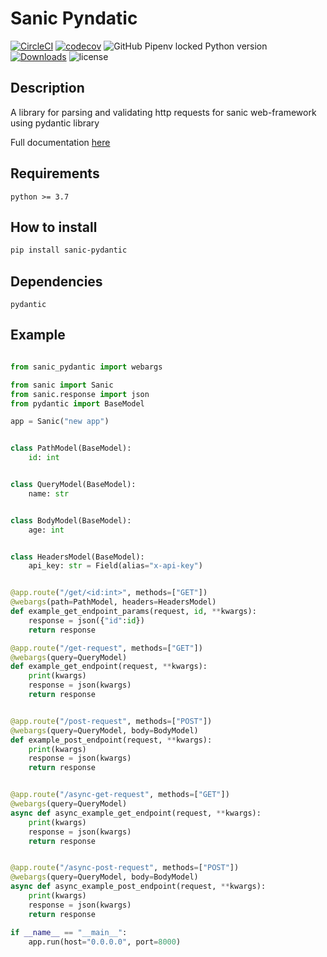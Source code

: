 # Sanic Pyndatic

[![CircleCI](https://circleci.com/gh/nf1s/sanic-pydantic.svg?style=shield)](https://circleci.com/gh/nf1s/sanic-pydantic) [![codecov](https://codecov.io/gh/nf1s/sanic-pydantic/branch/master/graph/badge.svg)](https://codecov.io/gh/nf1s/sanic-pydantic) ![GitHub Pipenv locked Python version](https://img.shields.io/github/pipenv/locked/python-version/nf1s/sanic-pydantic) [![Downloads](https://pepy.tech/badge/sanic-pydantic)](https://pepy.tech/project/sanic-pydantic) ![license](https://img.shields.io/badge/license-MIT-green)

## Description
A library for parsing and validating http requests for sanic web-framework using pydantic library 

Full documentation [here](https://nf1s.github.io/sanic-pydantic/)

## Requirements

	python >= 3.7

## How to install

```bash
pip install sanic-pydantic
```

## Dependencies

	pydantic

## Example

```python

from sanic_pydantic import webargs

from sanic import Sanic
from sanic.response import json
from pydantic import BaseModel

app = Sanic("new app")


class PathModel(BaseModel):
    id: int


class QueryModel(BaseModel):
    name: str


class BodyModel(BaseModel):
    age: int


class HeadersModel(BaseModel):
    api_key: str = Field(alias="x-api-key")


@app.route("/get/<id:int>", methods=["GET"])
@webargs(path=PathModel, headers=HeadersModel)
def example_get_endpoint_params(request, id, **kwargs):
    response = json({"id":id})
    return response

@app.route("/get-request", methods=["GET"])
@webargs(query=QueryModel)
def example_get_endpoint(request, **kwargs):
    print(kwargs)
    response = json(kwargs)
    return response


@app.route("/post-request", methods=["POST"])
@webargs(query=QueryModel, body=BodyModel)
def example_post_endpoint(request, **kwargs):
    print(kwargs)
    response = json(kwargs)
    return response


@app.route("/async-get-request", methods=["GET"])
@webargs(query=QueryModel)
async def async_example_get_endpoint(request, **kwargs):
    print(kwargs)
    response = json(kwargs)
    return response


@app.route("/async-post-request", methods=["POST"])
@webargs(query=QueryModel, body=BodyModel)
async def async_example_post_endpoint(request, **kwargs):
    print(kwargs)
    response = json(kwargs)
    return response

if __name__ == "__main__":
    app.run(host="0.0.0.0", port=8000)
```
